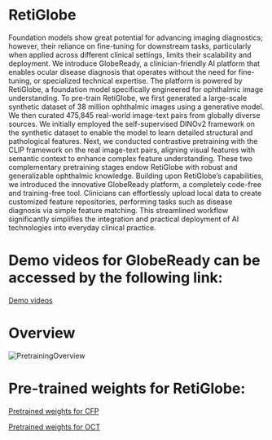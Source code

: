 # RetiGlobe

Foundation models show great potential for advancing imaging diagnostics; however, their reliance on fine-tuning for downstream tasks, particularly when applied across different clinical settings, limits their scalability and deployment. We introduce GlobeReady, a clinician-friendly AI platform that enables ocular disease diagnosis that operates without the need for fine-tuning, or specialized technical expertise. The platform is powered by RetiGlobe, a foundation model specifically engineered for ophthalmic image understanding. To pre-train RetiGlobe, we first generated a large-scale synthetic dataset of 38 million ophthalmic images using a generative model. We then curated 475,845 real-world image-text pairs from globally diverse sources. We initially employed the self-supervised DINOv2 framework on the synthetic dataset to enable the model to learn detailed structural and pathological features. Next, we conducted contrastive pretraining with the CLIP framework on the real image-text pairs, aligning visual features with semantic context to enhance complex feature understanding. These two complementary pretraining stages endow RetiGlobe with robust and generalizable ophthalmic knowledge. Building upon RetiGlobe’s capabilities, we introduced the innovative GlobeReady platform, a completely code-free and training-free tool. Clinicians can effortlessly upload local data to create customized feature repositories, performing tasks such as disease diagnosis via simple feature matching. This streamlined workflow significantly simplifies the integration and practical deployment of AI technologies into everyday clinical practice.

# Demo videos for GlobeReady can be accessed by the following link:
[Demo videos](https://looking9218.github.io/GlobeReady/globe_ready_demo.html)

# Overview
![PretrainingOverview](https://github.com/user-attachments/assets/af303852-436a-4644-89a3-fc22bb8cc975)

# Pre-trained weights for RetiGlobe:

[Pretrained weights for CFP](https://drive.google.com/file/d/1TBfUppEqA9i3WMIz62xgwKWtN2JDBZyy)

[Pretrained weights for OCT](https://drive.google.com/file/d/1agoH70WM9ulyym6uKX3yrEk_4FXfxPvX)

